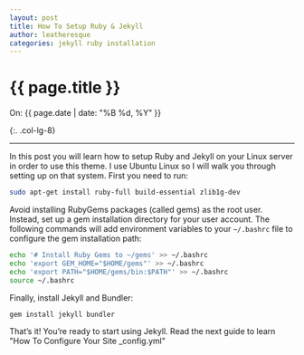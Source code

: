 ```yaml
---
layout: post
title: How To Setup Ruby & Jekyll
author: leatheresque
categories: jekyll ruby installation
---
```


# {{ page.title }}
On: {{ page.date | date: "%B %d, %Y" }}
 
{:. .col-lg-8}
* * *

In this post you will learn how to setup Ruby and Jekyll on your Linux server in order to use this theme. I use Ubuntu Linux so I will walk you through setting up on that system. First you need to run:

```bash
sudo apt-get install ruby-full build-essential zlib1g-dev
```

Avoid installing RubyGems packages (called gems) as the root user. Instead, set up a gem installation directory for your user account. The following commands will add environment variables to your `~/.bashrc` file to configure the gem installation path:

```bash
echo '# Install Ruby Gems to ~/gems' >> ~/.bashrc
echo 'export GEM_HOME="$HOME/gems"' >> ~/.bashrc
echo 'export PATH="$HOME/gems/bin:$PATH"' >> ~/.bashrc
source ~/.bashrc
```

Finally, install Jekyll and Bundler:

```bash
gem install jekyll bundler
```

That’s it! You’re ready to start using Jekyll. Read the next guide to learn "How To Configure Your Site _config.yml"
